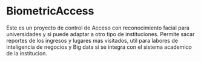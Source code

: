 # BiometricAccess
Este es un proyecto de control de Acceso con reconocimiento facial para universidades y si puede adaptar a otro tipo de instituciones. Permite sacar reportes de los ingresos y lugares mas visitados, util para labores de inteligencia de negocios y Big data si se integra con el sistema academico de la institucion.
